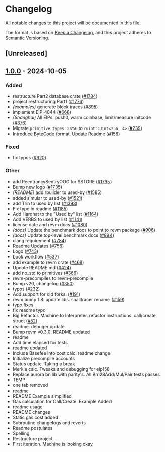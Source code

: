 # Changelog

All notable changes to this project will be documented in this file.

The format is based on [Keep a Changelog](https://keepachangelog.com/en/1.0.0/),
and this project adheres to [Semantic Versioning](https://semver.org/spec/v2.0.0.html).

## [Unreleased]

## [1.0.0](https://github.com/mahmudsudo/revm/releases/tag/revm-wiring-v1.0.0) - 2024-10-05

### Added

- restructure Part2 database crate ([#1784](https://github.com/mahmudsudo/revm/pull/1784))
- project restructuring Part1 ([#1776](https://github.com/mahmudsudo/revm/pull/1776))
- *(examples)* generate block traces ([#895](https://github.com/mahmudsudo/revm/pull/895))
- implement EIP-4844 ([#668](https://github.com/mahmudsudo/revm/pull/668))
- *(Shanghai)* All EIPs: push0, warm coinbase, limit/measure initcode ([#376](https://github.com/mahmudsudo/revm/pull/376))
- Migrate `primitive_types::U256` to `ruint::Uint<256, 4>` ([#239](https://github.com/mahmudsudo/revm/pull/239))
- Introduce ByteCode format, Update Readme ([#156](https://github.com/mahmudsudo/revm/pull/156))

### Fixed

- fix typos ([#620](https://github.com/mahmudsudo/revm/pull/620))

### Other

- add ReentrancySentryOOG for SSTORE ([#1795](https://github.com/mahmudsudo/revm/pull/1795))
- Bump new logo ([#1735](https://github.com/mahmudsudo/revm/pull/1735))
- *(README)* add rbuilder to used-by ([#1585](https://github.com/mahmudsudo/revm/pull/1585))
- added simular to used-by ([#1521](https://github.com/mahmudsudo/revm/pull/1521))
- add Trin to used by list ([#1393](https://github.com/mahmudsudo/revm/pull/1393))
- Fix typo in readme ([#1185](https://github.com/mahmudsudo/revm/pull/1185))
- Add Hardhat to the "Used by" list ([#1164](https://github.com/mahmudsudo/revm/pull/1164))
- Add VERBS to used by list ([#1141](https://github.com/mahmudsudo/revm/pull/1141))
- license date and revm docs ([#1080](https://github.com/mahmudsudo/revm/pull/1080))
- *(docs)* Update the benchmark docs to point to revm package ([#906](https://github.com/mahmudsudo/revm/pull/906))
- *(docs)* Update top-level benchmark docs ([#894](https://github.com/mahmudsudo/revm/pull/894))
- clang requirement ([#784](https://github.com/mahmudsudo/revm/pull/784))
- Readme Updates ([#756](https://github.com/mahmudsudo/revm/pull/756))
- Logo ([#743](https://github.com/mahmudsudo/revm/pull/743))
- book workflow ([#537](https://github.com/mahmudsudo/revm/pull/537))
- add example to revm crate ([#468](https://github.com/mahmudsudo/revm/pull/468))
- Update README.md ([#424](https://github.com/mahmudsudo/revm/pull/424))
- add no_std to primitives ([#366](https://github.com/mahmudsudo/revm/pull/366))
- revm-precompiles to revm-precompile
- Bump v20, changelog ([#350](https://github.com/mahmudsudo/revm/pull/350))
- typos ([#232](https://github.com/mahmudsudo/revm/pull/232))
- Add support for old forks. ([#191](https://github.com/mahmudsudo/revm/pull/191))
- revm bump 1.8. update libs. snailtracer rename ([#159](https://github.com/mahmudsudo/revm/pull/159))
- typo fixes
- fix readme typo
- Big Refactor. Machine to Interpreter. refactor instructions. call/create struct ([#52](https://github.com/mahmudsudo/revm/pull/52))
- readme. debuger update
- Bump revm v0.3.0. README updated
- readme
- Add time elapsed for tests
- readme updated
- Include Basefee into cost calc. readme change
- Initialize precompile accounts
- Status update. Taking a break
- Merkle calc. Tweaks and debugging for eip158
- Replace aurora bn lib with parity's. All Bn128Add/Mul/Pair tests passes
- TEMP
- one tab removed
- readme
- README Example simplified
- Gas calculation for Call/Create. Example Added
- readme usage
- README changes
- Static gas cost added
- Subroutine changelogs and reverts
- Readme postulates
- Spelling
- Restructure project
- First iteration. Machine is looking okay
